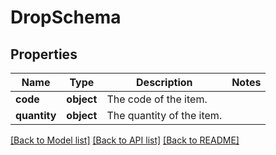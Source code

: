 # DropSchema

## Properties
Name | Type | Description | Notes
------------ | ------------- | ------------- | -------------
**code** | **object** | The code of the item. | 
**quantity** | **object** | The quantity of the item. | 

[[Back to Model list]](../README.md#documentation-for-models) [[Back to API list]](../README.md#documentation-for-api-endpoints) [[Back to README]](../README.md)

